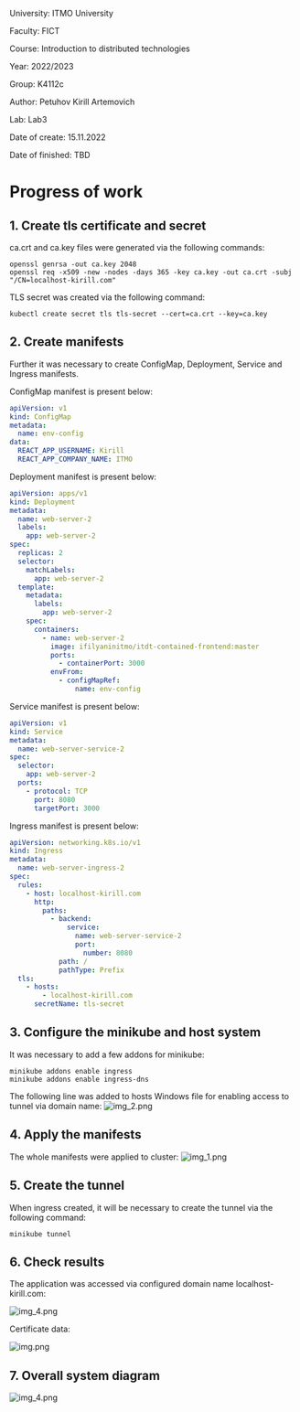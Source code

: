 University: ITMO University

Faculty: FICT

Course: Introduction to distributed technologies

Year: 2022/2023

Group: K4112c

Author: Petuhov Kirill Artemovich

Lab: Lab3

Date of create: 15.11.2022

Date of finished: TBD

# Progress of work
## 1. Create tls certificate and secret
ca.crt and ca.key files were generated via the following commands:

```
openssl genrsa -out ca.key 2048
openssl req -x509 -new -nodes -days 365 -key ca.key -out ca.crt -subj "/CN=localhost-kirill.com"
```
TLS secret was created via the following command:
```
kubectl create secret tls tls-secret --cert=ca.crt --key=ca.key  
```
## 2. Create manifests

Further it was necessary to create ConfigMap, Deployment, Service and Ingress manifests.

ConfigMap manifest is present below:
```yaml
apiVersion: v1
kind: ConfigMap
metadata:
  name: env-config
data:
  REACT_APP_USERNAME: Kirill
  REACT_APP_COMPANY_NAME: ITMO
```

Deployment manifest is present below:
```yaml
apiVersion: apps/v1
kind: Deployment
metadata:
  name: web-server-2
  labels:
    app: web-server-2
spec:
  replicas: 2
  selector:
    matchLabels:
      app: web-server-2
  template:
    metadata:
      labels:
        app: web-server-2
    spec:
      containers:
        - name: web-server-2
          image: ifilyaninitmo/itdt-contained-frontend:master
          ports:
            - containerPort: 3000
          envFrom:
            - configMapRef:
                name: env-config
```

Service manifest is present below:
```yaml
apiVersion: v1
kind: Service
metadata:
  name: web-server-service-2
spec:
  selector:
    app: web-server-2
  ports:
    - protocol: TCP
      port: 8080
      targetPort: 3000
```

Ingress manifest is present below:
```yaml
apiVersion: networking.k8s.io/v1
kind: Ingress
metadata:
  name: web-server-ingress-2
spec:
  rules:
    - host: localhost-kirill.com
      http:
        paths:
          - backend:
              service:
                name: web-server-service-2
                port:
                  number: 8080
            path: /
            pathType: Prefix
  tls:
    - hosts:
        - localhost-kirill.com
      secretName: tls-secret
```

## 3. Configure the minikube and host system

It was necessary to add a few addons for minikube:
```
minikube addons enable ingress
minikube addons enable ingress-dns
```

The following line was added to hosts Windows file for enabling access to tunnel via domain name:
![img_2.png](img_2.png)

## 4. Apply the manifests

The whole manifests were applied to cluster:
![img_1.png](img_1.png)

## 5. Create the tunnel
When ingress created, it will be necessary to create the tunnel via the following command:
```
minikube tunnel
```

## 6. Check results

The application was accessed via configured domain name localhost-kirill.com:

![img_4.png](img_3.png)

Certificate data:

![img.png](img.png)

## 7. Overall system diagram

![img_4.png](img_4.png)